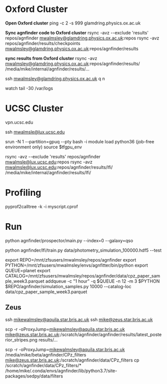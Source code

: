 
# Oxford Cluster

**Open Oxford cluster**
ping -c 2 -s 999 glamdring.physics.ox.ac.uk

**Sync agnfinder code to Oxford cluster**
rsync -avz --exclude 'results' repos/agnfinder mwalmsley@glamdring.physics.ox.ac.uk:repos
rsync -avz repos/agnfinder/results/checkpoints mwalmsley@glamdring.physics.ox.ac.uk:repos/agnfinder/results


**sync results from Oxford cluster**
rsync -avz mwalmsley@glamdring.physics.ox.ac.uk:repos/agnfinder/results/ /media/mike/internal/agnfinder/results/...

ssh mwalmsley@glamdring.physics.ox.ac.uk
q
n

watch tail -30 /var/logs

# UCSC Cluster

vpn.ucsc.edu

ssh mwalmsle@lux.ucsc.edu

srun -N 1 --partition=gpuq  --pty bash -i
module load python36 (job-free environment only)
source $tfgpu_env

rsync -avz --exclude 'results' repos/agnfinder mwalmsle@lux.ucsc.edu:repos
rsync -avz mwalmsle@lux.ucsc.edu:repos/agnfinder/results/lfi/ /media/mike/internal/agnfinder/results/lfi/

# Profiling

pyprof2calltree -k -i myscript.cprof

# Run

python agnfinder/prospector/main.py --index=0 --galaxy=qso

python agnfinder/lfi/train.py data/photometry_simulation_100000.hdf5 --test

export REPO=/mnt/zfsusers/mwalmsley/repos/agnfinder
export PYTHON=/mnt/zfsusers/mwalmsley/envs/agnfitter/bin/python
export QUEUE=planet
export CATALOG=/mnt/zfsusers/mwalmsley/repos/agnfinder/data/cpz_paper_sample_week3.parquet
addqueue -c "1 hour" -q $QUEUE -n 12 -m 3 $PYTHON $REPO/agnfinder/simulation_samples.py 10000 --catalog-loc data/cpz_paper_sample_week3.parquet


## Zeus

ssh mikewalmsley@aquila.star.bris.ac.uk
ssh mike@zeus.star.bris.ac.uk


scp -r -oProxyJump=mikewalmsley@aquila.star.bris.ac.uk mike@zeus.star.bris.ac.uk:/scratch/agnfinder/agnfinder/results/latest_posterior_stripes.png results/...

scp -r -oProxyJump=mikewalmsley@aquila.star.bris.ac.uk /media/mike/beta/agnfinder/CPz_filters mike@zeus.star.bris.ac.uk:/scratch/agnfinder/data/CPz_filters
cp /scratch/agnfinder/data/CPz_filters/* /home/mike/.conda/envs/agnfinder/lib/python3.7/site-packages/sedpy/data/filters